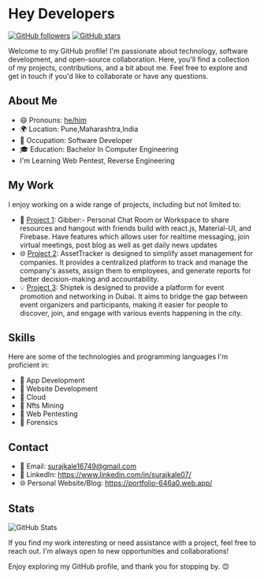 # Hey Developers

[![GitHub followers](https://img.shields.io/github/followers/surajkale07?style=social)](https://github.com/surajkale07?tab=followers)
[![GitHub stars](https://img.shields.io/github/stars/surajkale07?style=social)](https://github.com/surajkale07?tab=stars)

Welcome to my GitHub profile! I'm passionate about technology, software development, and open-source collaboration. Here, you'll find a collection of my projects, contributions, and a bit about me. Feel free to explore and get in touch if you'd like to collaborate or have any questions.

## About Me

- 😄 Pronouns: [he/him](https://pronoun.is/he)
- 🌍 Location: Pune,Maharashtra,India
- 💼 Occupation: Software Developer
- 🎓 Education:  Bachelor In Computer Engineering
- I'm Learning Web Pentest, Reverse Engineering

## My Work

I enjoy working on a wide range of projects, including but not limited to:

- 🚀 [Project 1](https://github.com/surajkale07/gibber-web): Gibber:- Personal Chat Room or Workspace to share resources and hangout with friends build with react.js, Material-UI, and Firebase. Have features which allows user for realtime messaging, join virtual meetings, post blog as well as get daily news updates
- 🌐 [Project 2](https://github.com/surajkale07/AssetTracker): AssetTracker is designed to simplify asset management for companies. It provides a centralized platform to track and manage the company's assets, assign them to employees, and generate reports for better decision-making and accountability.
- 💡 [Project 3](https://github.com/surajkale07/shiptek): Shiptek is designed to provide a platform for event promotion and networking in Dubai. It aims to bridge the gap between event organizers and participants, making it easier for people to discover, join, and engage with various events happening in the city.

## Skills

Here are some of the technologies and programming languages I'm proficient in:

- 🔧 App Development
- 🔧 Website Development
- 🔧 Cloud
- 🔧 Nfts Mining
- 🔧 Web Pentesting
- 🔧 Forensics

## Contact

- 📧 Email: surajkale16749@gmail.com
- 💬 LinkedIn: https://www.linkedin.com/in/surajkale07/
- 🌐 Personal Website/Blog: https://portfolio-646a0.web.app/

## Stats

![GitHub Stats](https://github-readme-stats.vercel.app/api?username=surajkale07&show_icons=true&theme=dark)

If you find my work interesting or need assistance with a project, feel free to reach out. I'm always open to new opportunities and collaborations!

Enjoy exploring my GitHub profile, and thank you for stopping by. 😊

